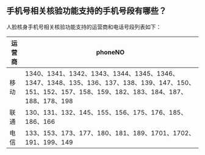 ## 手机号相关核验功能支持的手机号段有哪些？

人脸核身手机号相关核验功能支持的运营商和电话号段列表如下：

| 运营商 | phoneNO |
|-----|--------------------------|
| 移动  | 1340、1341、1342、1343、1344、1345、1346、1347、1348、135、136、137、138、139、147、150、151、152、157、158、159、182、183、184、187、188、178、198 |
| 联通  | 130、131、132、145、155、156、175、176、185、186、166    |
| 电信  | 133、153、173、177、180、181、189、1701、1702、191、199、149  |
